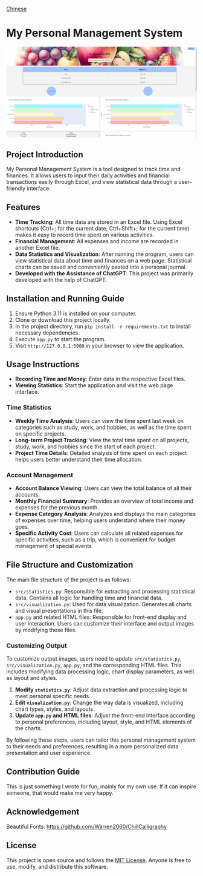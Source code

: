 [Chinese](README_cn.md)

# My Personal Management System
![Screenshot](Screenshot.png)

## Project Introduction
My Personal Management System is a tool designed to track time and finances. It allows users to input their daily activities and financial transactions easily through Excel, and view statistical data through a user-friendly interface.

## Features
- **Time Tracking**: All time data are stored in an Excel file. Using Excel shortcuts (Ctrl+; for the current date, Ctrl+Shift+; for the current time) makes it easy to record time spent on various activities.
- **Financial Management**: All expenses and income are recorded in another Excel file.
- **Data Statistics and Visualization**: After running the program, users can view statistical data about time and finances on a web page. Statistical charts can be saved and conveniently pasted into a personal journal.
- **Developed with the Assistance of ChatGPT**: This project was primarily developed with the help of ChatGPT.

## Installation and Running Guide
1. Ensure Python 3.11 is installed on your computer.
2. Clone or download this project locally.
3. In the project directory, run `pip install -r requirements.txt` to install necessary dependencies.
4. Execute `app.py` to start the program.
5. Visit `http://127.0.0.1:5000` in your browser to view the application.

## Usage Instructions
- **Recording Time and Money**: Enter data in the respective Excel files.
- **Viewing Statistics**: Start the application and visit the web page interface.

### Time Statistics
- **Weekly Time Analysis**: Users can view the time spent last week on categories such as study, work, and hobbies, as well as the time spent on specific projects.
- **Long-term Project Tracking**: View the total time spent on all projects, study, work, and hobbies since the start of each project.
- **Project Time Details**: Detailed analysis of time spent on each project helps users better understand their time allocation.

### Account Management
- **Account Balance Viewing**: Users can view the total balance of all their accounts.
- **Monthly Financial Summary**: Provides an overview of total income and expenses for the previous month.
- **Expense Category Analysis**: Analyzes and displays the main categories of expenses over time, helping users understand where their money goes.
- **Specific Activity Cost**: Users can calculate all related expenses for specific activities, such as a trip, which is convenient for budget management of special events.

## File Structure and Customization

The main file structure of the project is as follows:

- `src/statistics.py`: Responsible for extracting and processing statistical data. Contains all logic for handling time and financial data.
- `src/visualization.py`: Used for data visualization. Generates all charts and visual presentations in this file.
- `app.py` and related HTML files: Responsible for front-end display and user interaction. Users can customize their interface and output images by modifying these files.

### Customizing Output
To customize output images, users need to update `src/statistics.py`, `src/visualization.py`, `app.py`, and the corresponding HTML files. This includes modifying data processing logic, chart display parameters, as well as layout and styles.

1. **Modify `statistics.py`**: Adjust data extraction and processing logic to meet personal specific needs.
2. **Edit `visualization.py`**: Change the way data is visualized, including chart types, styles, and layouts.
3. **Update `app.py` and HTML files**: Adjust the front-end interface according to personal preferences, including layout, style, and HTML elements of the charts.

By following these steps, users can tailor this personal management system to their needs and preferences, resulting in a more personalized data presentation and user experience.

## Contribution Guide
This is just something I wrote for fun, mainly for my own use. If it can inspire someone, that would make me very happy.
## Acknowledgement
Beautiful Fonts: https://github.com/Warren2060/ChillCalligraphy
## License
This project is open source and follows the [MIT License](https://opensource.org/licenses/MIT). Anyone is free to use, modify, and distribute this software.
